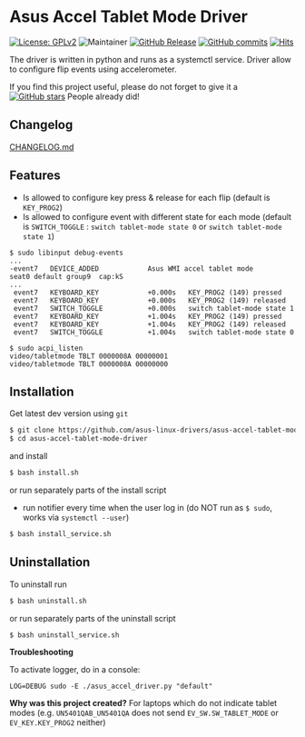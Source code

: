 # Asus Accel Tablet Mode Driver

[![License: GPLv2](https://img.shields.io/badge/License-GPL_v2-blue.svg)](https://www.gnu.org/licenses/old-licenses/gpl-2.0.en.html)
![Maintainer](https://img.shields.io/badge/maintainer-ldrahnik-blue)
[![GitHub Release](https://img.shields.io/github/release/asus-linux-drivers/asus-accel-tablet-mode-driver.svg?style=flat)](https://github.com/asus-linux-drivers/asus-accel-tablet-mode-driver/releases)
[![GitHub commits](https://img.shields.io/github/commits-since/asus-linux-drivers/asus-accel-tablet-mode-driver/v0.0.1.svg)](https://GitHub.com/asus-linux-drivers/asus-accel-tablet-mode-driver/commit/)
[![Hits](https://hits.seeyoufarm.com/api/count/incr/badge.svg?url=https%3A%2F%2Fgithub.com%2Fasus-linux-drivers%2Fasus-fliplock-driver&count_bg=%2379C83D&title_bg=%23555555&icon=&icon_color=%23E7E7E7&title=hits&edge_flat=false)](https://hits.seeyoufarm.com)

The driver is written in python and runs as a systemctl service. Driver allow to configure flip events using accelerometer.

If you find this project useful, please do not forget to give it a [![GitHub stars](https://img.shields.io/github/stars/asus-linux-drivers/asus-accel-tablet-mode-driver.svg?style=social&label=Star&maxAge=2592000)](https://github.com/asus-linux-drivers/asus-accel-tablet-mode-driver/stargazers) People already did!

## Changelog

[CHANGELOG.md](CHANGELOG.md)

## Features

- Is allowed to configure key press & release for each flip (default is `KEY_PROG2`)
- Is allowed to configure event with different state for each mode (default is `SWITCH_TOGGLE` : `switch tablet-mode state 0` or `switch tablet-mode state 1`)

```
$ sudo libinput debug-events
...
-event7   DEVICE_ADDED            Asus WMI accel tablet mode        seat0 default group9  cap:kS
...
 event7   KEYBOARD_KEY            +0.000s	KEY_PROG2 (149) pressed
 event7   KEYBOARD_KEY            +0.000s	KEY_PROG2 (149) released
 event7   SWITCH_TOGGLE           +0.000s	switch tablet-mode state 1
 event7   KEYBOARD_KEY            +1.004s	KEY_PROG2 (149) pressed
 event7   KEYBOARD_KEY            +1.004s	KEY_PROG2 (149) released
 event7   SWITCH_TOGGLE           +1.004s	switch tablet-mode state 0
 ```

```
$ sudo acpi_listen
video/tabletmode TBLT 0000008A 00000001
video/tabletmode TBLT 0000008A 00000000
```


## Installation

Get latest dev version using `git`

```bash
$ git clone https://github.com/asus-linux-drivers/asus-accel-tablet-mode-driver
$ cd asus-accel-tablet-mode-driver
```

and install

```bash
$ bash install.sh
```

or run separately parts of the install script

- run notifier every time when the user log in (do NOT run as `$ sudo`, works via `systemctl --user`)

```bash
$ bash install_service.sh
```

## Uninstallation

To uninstall run

```bash
$ bash uninstall.sh
```

or run separately parts of the uninstall script

```bash
$ bash uninstall_service.sh
```

**Troubleshooting**

To activate logger, do in a console:
```
LOG=DEBUG sudo -E ./asus_accel_driver.py "default"
```

**Why was this project created?** For laptops which do not indicate tablet modes (e.g. `UN5401QAB_UN5401QA` does not send `EV_SW.SW_TABLET_MODE` or `EV_KEY.KEY_PROG2` neither)
